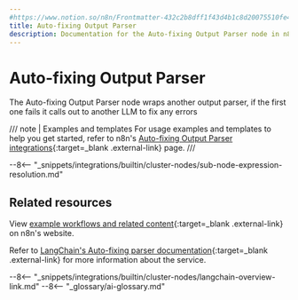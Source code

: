 ```yaml
---
#https://www.notion.so/n8n/Frontmatter-432c2b8dff1f43d4b1c8d20075510fe4
title: Auto-fixing Output Parser
description: Documentation for the Auto-fixing Output Parser node in n8n, a workflow automation platform. Includes details of operations and configuration, and links to examples and credentials information.
---
```


# Auto-fixing Output Parser

The Auto-fixing Output Parser node wraps another output parser, if the first one fails it calls out to another LLM to fix any errors

/// note | Examples and templates
For usage examples and templates to help you get started, refer to n8n's [Auto-fixing Output Parser integrations](https://n8n.io/integrations/auto-fixing-output-parser/){:target=_blank .external-link} page.
///	

--8<-- "_snippets/integrations/builtin/cluster-nodes/sub-node-expression-resolution.md"


## Related resources

View [example workflows and related content](https://n8n.io/integrations/auto-fixing-output-parser/){:target=_blank .external-link} on n8n's website.

Refer to [LangChain's Auto-fixing parser documentation](https://js.langchain.com/docs/modules/model_io/output_parsers/output_fixing_parser){:target=_blank .external-link} for more information about the service.

--8<-- "_snippets/integrations/builtin/cluster-nodes/langchain-overview-link.md"
--8<-- "_glossary/ai-glossary.md"

